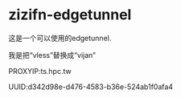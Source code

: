 # zizifn-edgetunnel
这是一个可以使用的edgetunnel.

我是把“vless”替换成“vijan”

PROXYIP:ts.hpc.tw

UUID:d342d98e-d476-4583-b36e-524ab1f0afa4
